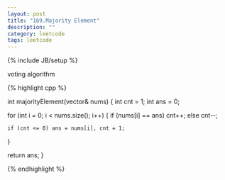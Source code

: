 ```yaml
---
layout: post
title: "169.Majority Element"
description: ""
category: leetcode
tags: leetcode
---
```

{% include JB/setup %}

voting algorithm

{% highlight cpp %}

int majorityElement(vector<int>& nums) {
  int cnt = 1;
  int ans = 0;

  for (int i = 0; i < nums.size(); i++) {
    if (nums[i] == ans) cnt++;
    else cnt--;

    if (cnt <= 0) ans = nums[i], cnt = 1;
  }   

  return ans;
}

{% endhighlight %}